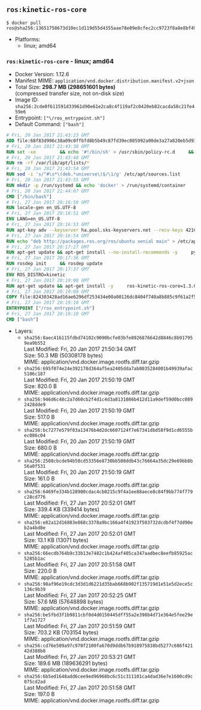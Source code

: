 ## `ros:kinetic-ros-core`

```console
$ docker pull ros@sha256:13651758673d10ec1d119d55d4355aae78e09e8cfec2cc9723f8a8e8bf498576
```

-	Platforms:
	-	linux; amd64

### `ros:kinetic-ros-core` - linux; amd64

-	Docker Version: 1.12.6
-	Manifest MIME: `application/vnd.docker.distribution.manifest.v2+json`
-	Total Size: **298.7 MB (298651601 bytes)**  
	(compressed transfer size, not on-disk size)
-	Image ID: `sha256:2cde0f611591d33961d90e61e2ca8c4f119af2c0420eb82cacda58c21fe459e6`
-	Entrypoint: `["\/ros_entrypoint.sh"]`
-	Default Command: `["bash"]`

```dockerfile
# Fri, 20 Jan 2017 21:43:23 GMT
ADD file:68f83d996c38a09c0ffbfd8b5b49c87fd39ec085992a00de3a27a820eb5d9383 in / 
# Fri, 20 Jan 2017 21:43:38 GMT
RUN set -xe 		&& echo '#!/bin/sh' > /usr/sbin/policy-rc.d 	&& echo 'exit 101' >> /usr/sbin/policy-rc.d 	&& chmod +x /usr/sbin/policy-rc.d 		&& dpkg-divert --local --rename --add /sbin/initctl 	&& cp -a /usr/sbin/policy-rc.d /sbin/initctl 	&& sed -i 's/^exit.*/exit 0/' /sbin/initctl 		&& echo 'force-unsafe-io' > /etc/dpkg/dpkg.cfg.d/docker-apt-speedup 		&& echo 'DPkg::Post-Invoke { "rm -f /var/cache/apt/archives/*.deb /var/cache/apt/archives/partial/*.deb /var/cache/apt/*.bin || true"; };' > /etc/apt/apt.conf.d/docker-clean 	&& echo 'APT::Update::Post-Invoke { "rm -f /var/cache/apt/archives/*.deb /var/cache/apt/archives/partial/*.deb /var/cache/apt/*.bin || true"; };' >> /etc/apt/apt.conf.d/docker-clean 	&& echo 'Dir::Cache::pkgcache ""; Dir::Cache::srcpkgcache "";' >> /etc/apt/apt.conf.d/docker-clean 		&& echo 'Acquire::Languages "none";' > /etc/apt/apt.conf.d/docker-no-languages 		&& echo 'Acquire::GzipIndexes "true"; Acquire::CompressionTypes::Order:: "gz";' > /etc/apt/apt.conf.d/docker-gzip-indexes 		&& echo 'Apt::AutoRemove::SuggestsImportant "false";' > /etc/apt/apt.conf.d/docker-autoremove-suggests
# Fri, 20 Jan 2017 21:43:40 GMT
RUN rm -rf /var/lib/apt/lists/*
# Fri, 20 Jan 2017 21:43:54 GMT
RUN sed -i 's/^#\s*\(deb.*universe\)$/\1/g' /etc/apt/sources.list
# Fri, 20 Jan 2017 21:43:55 GMT
RUN mkdir -p /run/systemd && echo 'docker' > /run/systemd/container
# Fri, 20 Jan 2017 21:44:07 GMT
CMD ["/bin/bash"]
# Fri, 27 Jan 2017 20:16:50 GMT
RUN locale-gen en_US.UTF-8
# Fri, 27 Jan 2017 20:16:51 GMT
ENV LANG=en_US.UTF-8
# Fri, 27 Jan 2017 20:16:53 GMT
RUN apt-key adv --keyserver ha.pool.sks-keyservers.net --recv-keys 421C365BD9FF1F717815A3895523BAEEB01FA116
# Fri, 27 Jan 2017 20:16:54 GMT
RUN echo "deb http://packages.ros.org/ros/ubuntu xenial main" > /etc/apt/sources.list.d/ros-latest.list
# Fri, 27 Jan 2017 20:17:27 GMT
RUN apt-get update && apt-get install --no-install-recommends -y     python-rosdep     python-rosinstall     python-vcstools     && rm -rf /var/lib/apt/lists/*
# Fri, 27 Jan 2017 20:17:36 GMT
RUN rosdep init     && rosdep update
# Fri, 27 Jan 2017 20:17:37 GMT
ENV ROS_DISTRO=kinetic
# Fri, 27 Jan 2017 20:19:08 GMT
RUN apt-get update && apt-get install -y     ros-kinetic-ros-core=1.3.0-0*     && rm -rf /var/lib/apt/lists/*
# Fri, 27 Jan 2017 20:19:09 GMT
COPY file:824303428ad16ae6296df253434e00a00126dc8404f740a8b885c9f61a2f5fcb in / 
# Fri, 27 Jan 2017 20:19:10 GMT
ENTRYPOINT ["/ros_entrypoint.sh"]
# Fri, 27 Jan 2017 20:19:10 GMT
CMD ["bash"]
```

-	Layers:
	-	`sha256:8aec416115fdbd74102c9090bcfe03bfe8926876642d8846c8b917959ea9b552`  
		Last Modified: Fri, 20 Jan 2017 21:50:34 GMT  
		Size: 50.3 MB (50308178 bytes)  
		MIME: application/vnd.docker.image.rootfs.diff.tar.gzip
	-	`sha256:695f074e24e392178d364af5ea2405dda7ab0035284001b49939afac5106c187`  
		Last Modified: Fri, 20 Jan 2017 21:50:19 GMT  
		Size: 820.0 B  
		MIME: application/vnd.docker.image.rootfs.diff.tar.gzip
	-	`sha256:946d6c48c2a7d60cb2f4d1c4d3a8131086b412d11a9def59d0bcc0892428dde9`  
		Last Modified: Fri, 20 Jan 2017 21:50:19 GMT  
		Size: 517.0 B  
		MIME: application/vnd.docker.image.rootfs.diff.tar.gzip
	-	`sha256:bc7277e579f03a13476b4d2dc6607124f7e67341dbd58f9d1cd6555bec086c04`  
		Last Modified: Fri, 20 Jan 2017 21:50:19 GMT  
		Size: 680.0 B  
		MIME: application/vnd.docker.image.rootfs.diff.tar.gzip
	-	`sha256:2508cbcde94b50cd53356e8730bb508ddb43c76664a35dc29e69bb8b56a0f531`  
		Last Modified: Fri, 20 Jan 2017 21:50:19 GMT  
		Size: 161.0 B  
		MIME: application/vnd.docker.image.rootfs.diff.tar.gzip
	-	`sha256:6469fe334b128900cdac4cb0215c9f4a1ee88aece8c84f9bb774f779c28cd776`  
		Last Modified: Fri, 27 Jan 2017 20:52:01 GMT  
		Size: 339.4 KB (339414 bytes)  
		MIME: application/vnd.docker.image.rootfs.diff.tar.gzip
	-	`sha256:e82a12d16883e868c3378a9bc166a4f41923f503732dcdbf4f7dd90eb2a4bd8e`  
		Last Modified: Fri, 27 Jan 2017 20:52:01 GMT  
		Size: 13.1 KB (13071 bytes)  
		MIME: application/vnd.docker.image.rootfs.diff.tar.gzip
	-	`sha256:66ecdb764b9c33b13e7482c1b424af405ca347aadbec8eefb85925ac5285b1ac`  
		Last Modified: Fri, 27 Jan 2017 20:51:58 GMT  
		Size: 220.0 B  
		MIME: application/vnd.docker.image.rootfs.diff.tar.gzip
	-	`sha256:98af96e19cdc3d3d1d6221d35bab668b902f135719d1e51e5d2ece5c136c9b39`  
		Last Modified: Fri, 27 Jan 2017 20:52:25 GMT  
		Size: 57.6 MB (57648898 bytes)  
		MIME: application/vnd.docker.image.rootfs.diff.tar.gzip
	-	`sha256:be5fbd3f1b9811cbf0d4d0150445dff55a2e398b4d71e364e5fee29e1f7a1727`  
		Last Modified: Fri, 27 Jan 2017 20:51:59 GMT  
		Size: 703.2 KB (703154 bytes)  
		MIME: application/vnd.docker.image.rootfs.diff.tar.gzip
	-	`sha256:cd76e509a97c970f2100fa670d9ddb67b918975838bd5277c686f42142d388b8`  
		Last Modified: Fri, 27 Jan 2017 20:53:21 GMT  
		Size: 189.6 MB (189636291 bytes)  
		MIME: application/vnd.docker.image.rootfs.diff.tar.gzip
	-	`sha256:6b5ed1648add6cee9ed96968bc6c51c311101ca4dad36e7e1600cd9c075cd2ad`  
		Last Modified: Fri, 27 Jan 2017 20:51:58 GMT  
		Size: 197.0 B  
		MIME: application/vnd.docker.image.rootfs.diff.tar.gzip
